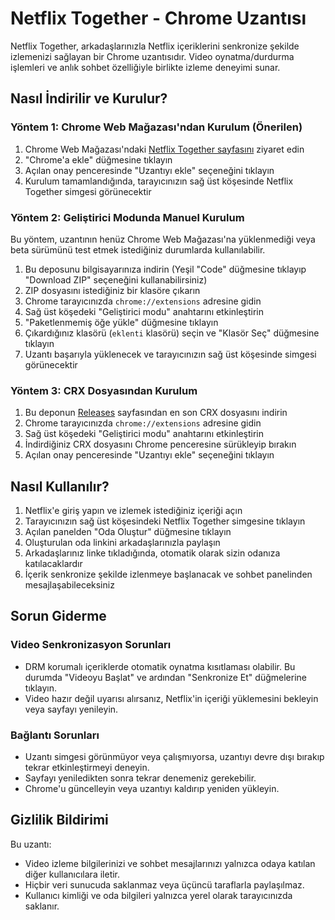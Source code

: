 # Netflix Together - Chrome Uzantısı

Netflix Together, arkadaşlarınızla Netflix içeriklerini senkronize şekilde izlemenizi sağlayan bir Chrome uzantısıdır. Video oynatma/durdurma işlemleri ve anlık sohbet özelliğiyle birlikte izleme deneyimi sunar.

## Nasıl İndirilir ve Kurulur?

### Yöntem 1: Chrome Web Mağazası'ndan Kurulum (Önerilen)
1. Chrome Web Mağazası'ndaki [Netflix Together sayfasını](https://chrome.google.com/webstore/detail/netflixtogether/XXXXXX) ziyaret edin
2. "Chrome'a ekle" düğmesine tıklayın
3. Açılan onay penceresinde "Uzantıyı ekle" seçeneğini tıklayın
4. Kurulum tamamlandığında, tarayıcınızın sağ üst köşesinde Netflix Together simgesi görünecektir

### Yöntem 2: Geliştirici Modunda Manuel Kurulum
Bu yöntem, uzantının henüz Chrome Web Mağazası'na yüklenmediği veya beta sürümünü test etmek istediğiniz durumlarda kullanılabilir.

1. Bu deposunu bilgisayarınıza indirin (Yeşil "Code" düğmesine tıklayıp "Download ZIP" seçeneğini kullanabilirsiniz)
2. ZIP dosyasını istediğiniz bir klasöre çıkarın
3. Chrome tarayıcınızda `chrome://extensions` adresine gidin
4. Sağ üst köşedeki "Geliştirici modu" anahtarını etkinleştirin
5. "Paketlenmemiş öğe yükle" düğmesine tıklayın
6. Çıkardığınız klasörü (`eklenti` klasörü) seçin ve "Klasör Seç" düğmesine tıklayın
7. Uzantı başarıyla yüklenecek ve tarayıcınızın sağ üst köşesinde simgesi görünecektir

### Yöntem 3: CRX Dosyasından Kurulum
1. Bu deponun [Releases](https://github.com/TMBilalTM/netflix-together/releases) sayfasından en son CRX dosyasını indirin
2. Chrome tarayıcınızda `chrome://extensions` adresine gidin
3. Sağ üst köşedeki "Geliştirici modu" anahtarını etkinleştirin
4. İndirdiğiniz CRX dosyasını Chrome penceresine sürükleyip bırakın
5. Açılan onay penceresinde "Uzantıyı ekle" seçeneğini tıklayın

## Nasıl Kullanılır?

1. Netflix'e giriş yapın ve izlemek istediğiniz içeriği açın
2. Tarayıcınızın sağ üst köşesindeki Netflix Together simgesine tıklayın
3. Açılan panelden "Oda Oluştur" düğmesine tıklayın
4. Oluşturulan oda linkini arkadaşlarınızla paylaşın
5. Arkadaşlarınız linke tıkladığında, otomatik olarak sizin odanıza katılacaklardır
6. İçerik senkronize şekilde izlenmeye başlanacak ve sohbet panelinden mesajlaşabileceksiniz

## Sorun Giderme

### Video Senkronizasyon Sorunları
- DRM korumalı içeriklerde otomatik oynatma kısıtlaması olabilir. Bu durumda "Videoyu Başlat" ve ardından "Senkronize Et" düğmelerine tıklayın.
- Video hazır değil uyarısı alırsanız, Netflix'in içeriği yüklemesini bekleyin veya sayfayı yenileyin.

### Bağlantı Sorunları
- Uzantı simgesi görünmüyor veya çalışmıyorsa, uzantıyı devre dışı bırakıp tekrar etkinleştirmeyi deneyin.
- Sayfayı yeniledikten sonra tekrar denemeniz gerekebilir.
- Chrome'u güncelleyin veya uzantıyı kaldırıp yeniden yükleyin.

## Gizlilik Bildirimi

Bu uzantı:
- Video izleme bilgilerinizi ve sohbet mesajlarınızı yalnızca odaya katılan diğer kullanıcılara iletir.
- Hiçbir veri sunucuda saklanmaz veya üçüncü taraflarla paylaşılmaz.
- Kullanıcı kimliği ve oda bilgileri yalnızca yerel olarak tarayıcınızda saklanır.
